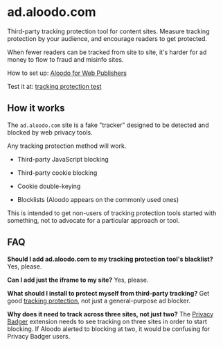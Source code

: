 ad.aloodo.com
=============

Third-party tracking protection tool for content
sites.  Measure tracking protection by your audience,
and encourage readers to get protected.

When fewer readers can be tracked from site to site,
it's harder for ad money to flow to fraud and misinfo
sites.

How to set up: [Aloodo for Web Publishers](https://www.aloodo.org/publishers/)

Test it at: [tracking protection test](http://www.aloodo.org/test/)


How it works
------------

The `ad.aloodo.com` site is a fake "tracker" designed to be detected and blocked by web privacy tools.

Any tracking protection method will work.

 * Third-party JavaScript blocking

 * Third-party cookie blocking

 * Cookie double-keying

 * Blocklists (Aloodo appears on the commonly used ones)

This is intended to get non-users of tracking protection tools started with something, not to advocate for
a particular approach or tool.


FAQ
---

**Should I add ad.aloodo.com to my tracking protection tool's blacklist?** Yes, please.

**Can I add just the iframe to my site?** Yes, please.

**What should I install to protect myself from third-party tracking?**  Get good [tracking protection](http://www.aloodo.org/protection/), not just
a general-purpose ad blocker.

**Why does it need to track across three sites, not just two?** The [Privacy Badger](https://www.eff.org/privacybadger) extension needs to see tracking on three sites in order to start blocking.  If Aloodo alerted to blocking at two, it would be confusing for Privacy Badger users.

